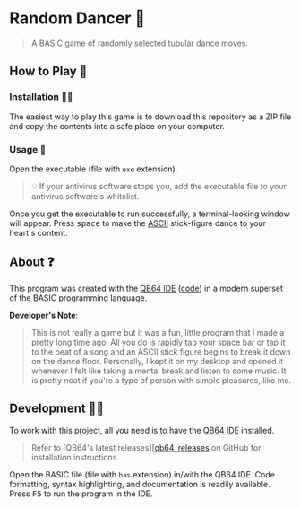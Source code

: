 # Random Dancer 🕺

> A BASIC game of randomly selected tubular dance moves.

## How to Play 💾

### Installation 👨‍💻

The easiest way to play this game is to download this repository as a ZIP file and copy the contents into a safe place on your computer.

### Usage 🎷

Open the executable (file with `exe` extension).

> 💡 If your antivirus software stops you, add the executable file to your antivirus software's whitelist.

Once you get the executable to run successfully, a terminal-looking window will appear.
Press <kbd>space</kbd> to make the [ASCII][ascii_info] stick-figure dance to your heart's content.

## About ❓

This program was created with the [QB64 IDE][qb64_home] ([code][qb64_gh]) in a modern superset of the BASIC programming language.

**Developer's Note**:

> This is not really a game but it was a fun, little program that I made a pretty long time ago. All you do is rapidly tap your space bar or tap it to the beat of a song and an ASCII stick figure begins to break it down on the dance floor. Personally, I kept it on my desktop and opened it whenever I felt like taking a mental break and listen to some music. It is pretty neat if you're a type of person with simple pleasures, like me.

## Development 👨‍💻

To work with this project, all you need is to have the [QB64 IDE][qb64_home] installed.

> Refer to [QB64's latest releases][[qb64_releases] on GitHub for installation instructions.

Open the BASIC file (file with `bas` extension) in/with the QB64 IDE.
Code formatting, syntax highlighting, and documentation is readily available.
Press <kbd>F5</kbd> to run the program in the IDE.

[qb64_home]: https://www.qb64.org/portal/
[qb64_gh]: https://github.com/QB64Team/qb64
[qb64_releases]: https://github.com/QB64Team/qb64/releases
[ascii_info]: https://en.wikipedia.org/wiki/ASCII_art